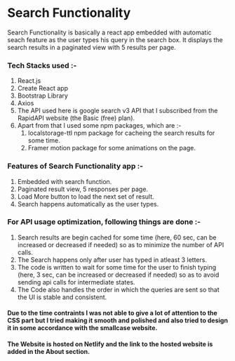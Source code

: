# Search Functionality

Search Functionality is basically a react app embedded with automatic seach feature as the user types his query in the search box. 
It displays the search results in a paginated view with 5 results per page. 

### Tech Stacks used :- 
1) React.js
2) Create React app
3) Bootstrap Library
4) Axios
5) The API used here is google search v3 API that I subscribed from the RapidAPI website (the Basic (free) plan).
6) Apart from that I used some npm packages, which are :- 
   1) localstorage-ttl npm package for cacheing the search results for some time.
   2) Framer motion package for some animations on the page. 

### Features of Search Functionality app :- 
1) Embedded with search function. 
2) Paginated result view, 5 responses per page.
3) Load More button to load the next set of result. 
4) Search happens automatically as the user types. 

### For API usage optimization, following things are done :- 
1) Search results are begin cached for some time (here, 60 sec, can be increased or decreased if needed) so as to minimize the number of API calls.
2) The Search happens only after user has typed in atleast 3 letters. 
3) The code is written to wait for some time for the user to finish typing (here, 3 sec, can be increased or decreased if needed) so as to avoid sending api calls for intermediate states. 
4) The Code also handles the order in which the queries are sent so that the UI is stable and consistent.

#### Due to the time contraints I was not able to give a lot of attention to the CSS part but I tried making it smooth and polished and also tried to design it in some  accordance with the smallcase website. 

#### The Website is hosted on Netlify and the link to the hosted website is added in the About section. 
